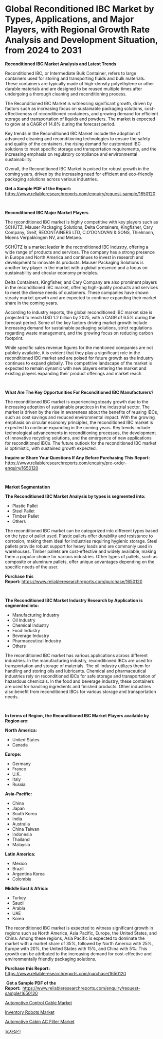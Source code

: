 <p><h1>Global Reconditioned IBC Market by Types, Applications, and Major Players, with Regional Growth Rate Analysis and Development Situation, from 2024 to 2031</h1></p><p><strong>Reconditioned IBC Market Analysis and Latest Trends</strong></p>
<p><p>Reconditioned IBC, or Intermediate Bulk Container, refers to large containers used for storing and transporting fluids and bulk materials. These containers are typically made of high-density polyethylene or other durable materials and are designed to be reused multiple times after undergoing a thorough cleaning and reconditioning process. </p><p>The Reconditioned IBC Market is witnessing significant growth, driven by factors such as increasing focus on sustainable packaging solutions, cost-effectiveness of reconditioned containers, and growing demand for efficient storage and transportation of liquids and powders. The market is expected to grow at a CAGR of 14.8% during the forecast period.</p><p>Key trends in the Reconditioned IBC Market include the adoption of advanced cleaning and reconditioning technologies to ensure the safety and quality of the containers, the rising demand for customized IBC solutions to meet specific storage and transportation requirements, and the increasing emphasis on regulatory compliance and environmental sustainability.</p><p>Overall, the Reconditioned IBC Market is poised for robust growth in the coming years, driven by the increasing need for efficient and eco-friendly packaging solutions across various industries.</p></p>
<p><strong>Get a Sample PDF of the Report:&nbsp;</strong> <a href="https://www.reliableresearchreports.com/enquiry/request-sample/1650120">https://www.reliableresearchreports.com/enquiry/request-sample/1650120</a></p>
<p>&nbsp;</p>
<p><strong>Reconditioned IBC Major Market Players</strong></p>
<p><p>The reconditioned IBC market is highly competitive with key players such as SCHÜTZ, Mauser Packaging Solutions, Delta Containers, Kingfisher, Cary Company, Greif, RECONTAINERS LTD, C.O'DONOVAN & SONS, Thielmann, Moens Verpakkingen NV, and Metano.</p><p>SCHÜTZ is a market leader in the reconditioned IBC industry, offering a wide range of products and services. The company has a strong presence in Europe and North America and continues to invest in research and development to innovate its products. Mauser Packaging Solutions is another key player in the market with a global presence and a focus on sustainability and circular economy principles.</p><p>Delta Containers, Kingfisher, and Cary Company are also prominent players in the reconditioned IBC market, offering high-quality products and services to meet the diverse needs of customers. These companies have shown steady market growth and are expected to continue expanding their market share in the coming years.</p><p>According to industry reports, the global reconditioned IBC market size is projected to reach USD 1.2 billion by 2025, with a CAGR of 6.5% during the forecast period. Some of the key factors driving market growth include increasing demand for sustainable packaging solutions, strict regulations regarding waste management, and the growing focus on reducing carbon footprint.</p><p>While specific sales revenue figures for the mentioned companies are not publicly available, it is evident that they play a significant role in the reconditioned IBC market and are poised for future growth as the industry continues to expand globally. The competitive landscape of the market is expected to remain dynamic with new players entering the market and existing players expanding their product offerings and market reach.</p></p>
<p>&nbsp;</p>
<p><strong>What Are The Key Opportunities For Reconditioned IBC Manufacturers?</strong></p>
<p><p>The reconditioned IBC market is experiencing steady growth due to the increasing adoption of sustainable practices in the industrial sector. The market is driven by the rise in awareness about the benefits of reusing IBCs, such as cost savings and reduced environmental impact. With the growing emphasis on circular economy principles, the reconditioned IBC market is expected to continue expanding in the coming years. Key trends include technological advancements in reconditioning processes, the development of innovative recycling solutions, and the emergence of new applications for reconditioned IBCs. The future outlook for the reconditioned IBC market is optimistic, with sustained growth expected.</p></p>
<p><strong>Inquire or Share Your Questions If Any Before Purchasing This Report:</strong> <a href="https://www.reliableresearchreports.com/enquiry/pre-order-enquiry/1650120">https://www.reliableresearchreports.com/enquiry/pre-order-enquiry/1650120</a></p>
<p>&nbsp;</p>
<p><strong>Market Segmentation</strong></p>
<p><strong>The Reconditioned IBC Market Analysis by types is segmented into:</strong></p>
<p><ul><li>Plastic Pallet</li><li>Steel Pallet</li><li>Timber Pallet</li><li>Others</li></ul></p>
<p><p>The reconditioned IBC market can be categorized into different types based on the type of pallet used. Plastic pallets offer durability and resistance to corrosion, making them ideal for industries requiring hygienic storage. Steel pallets provide robust support for heavy loads and are commonly used in warehouses. Timber pallets are cost-effective and widely available, making them a popular choice for various industries. Other types of pallets, such as composite or aluminum pallets, offer unique advantages depending on the specific needs of the user.</p></p>
<p><strong>Purchase this Report:&nbsp;</strong><a href="https://www.reliableresearchreports.com/purchase/1650120">https://www.reliableresearchreports.com/purchase/1650120</a></p>
<p>&nbsp;</p>
<p><strong>The Reconditioned IBC Market Industry Research by Application is segmented into:</strong></p>
<p><ul><li>Manufacturing Industry</li><li>Oil Industry</li><li>Chemical Industry</li><li>Food Industry</li><li>Beverage Industry</li><li>Pharmaceutical Industry</li><li>Others</li></ul></p>
<p><p>The reconditioned IBC market has various applications across different industries. In the manufacturing industry, reconditioned IBCs are used for transportation and storage of materials. The oil industry utilizes them for handling and storing oils and lubricants. Chemical and pharmaceutical industries rely on reconditioned IBCs for safe storage and transportation of hazardous chemicals. In the food and beverage industry, these containers are used for handling ingredients and finished products. Other industries also benefit from reconditioned IBCs for various storage and transportation needs.</p></p>
<p>&nbsp;</p>
<p><strong>In terms of Region, the Reconditioned IBC Market Players available by Region are:</strong></p>
<p>
    <p> <strong> North America: </strong>
        <ul>
            <li>United States</li>
            <li>Canada</li>
        </ul>
        </p> 
    <p> <strong> Europe: </strong>
        <ul>
            <li>Germany</li>
            <li>France</li>
            <li>U.K.</li>
            <li>Italy</li>
            <li>Russia</li>
        </ul>
        </p> 
    <p> <strong> Asia-Pacific: </strong>
        <ul>
            <li>China</li>
            <li>Japan</li>
            <li>South Korea</li>
            <li>India</li>
            <li>Australia</li>
            <li>China Taiwan</li>
            <li>Indonesia</li>
            <li>Thailand</li>
            <li>Malaysia</li>
        </ul>
        </p> 
    <p> <strong> Latin America: </strong>
        <ul>
            <li>Mexico</li>
            <li>Brazil</li>
            <li>Argentina Korea</li>
            <li>Colombia</li>
        </ul>
        </p> 
    <p> <strong> Middle East & Africa: </strong>
        <ul>
            <li>Turkey</li>
            <li>Saudi</li>
            <li>Arabia</li>
            <li>UAE</li>
            <li>Korea</li>
        </ul>
    </p>
    </p>
<p><p>The reconditioned IBC market is expected to witness significant growth in regions such as North America, Asia Pacific, Europe, the United States, and China. Among these regions, Asia Pacific is expected to dominate the market with a market share of 35%, followed by North America with 25%, Europe with 20%, the United States with 15%, and China with 5%. This growth can be attributed to the increasing demand for cost-effective and environmentally friendly packaging solutions.</p></p>
<p><strong>Purchase this Report: </strong><a href="https://www.reliableresearchreports.com/purchase/1650120">https://www.reliableresearchreports.com/purchase/1650120</a></p>
<p>&nbsp;<strong>Get a Sample PDF of the Report:&nbsp;&nbsp;</strong><a href="https://www.reliableresearchreports.com/enquiry/request-sample/1650120">https://www.reliableresearchreports.com/enquiry/request-sample/1650120</a></p>
<p><strong></strong></p>
<p><p><a href="https://chivalrous-flock-a86.notion.site/Automotive-Control-Cable-Market-Size-and-Growth-Market-Segmentation-Regional-and-Country-Breakdown-ed8ccb2e82cf4bb89e384ce56afdc8f5">Automotive Control Cable Market</a></p><p><a href="https://view.publitas.com/reportprime-1/inventory-robots-market-share-market-new-trends-analysis-report-by-type-by-application-by-end-use-by-region-and-segment-forecasts-2024-2031/">Inventory Robots Market</a></p><p><a href="https://faithful-glue-af3.notion.site/Automotive-Cabin-AC-Filter-Market-Research-Report-Reveals-The-Latest-Trends-And-Opportunities-of-thi-0d397e12145e4b16adb3380894b3f799">Automotive Cabin AC Filter Market</a></p><p><a href="https://medium.com/@cezarymarciniak2022/%EC%98%A5%EC%82%AC%EC%8B%A4%EB%A6%B0-%EC%8B%9C%EC%9E%A5-%EB%B3%B4%EA%B3%A0%EC%84%9C%EB%8A%94-%EC%9D%B4-%EC%8B%9C%EC%9E%A5%EC%9D%98-%EC%B5%9C%EC%8B%A0-%EB%8F%99%ED%96%A5-%EB%B0%8F-%EC%84%B1%EC%9E%A5-%EA%B8%B0%ED%9A%8C%EB%A5%BC-%EB%B3%B4%EC%97%AC%EC%A4%8D%EB%8B%88%EB%8B%A4-ae9312666839">옥사실린</a></p></p>